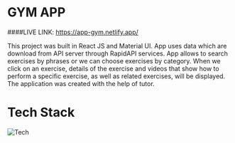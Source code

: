 # GYM APP

####LIVE LINK: https://app-gym.netlify.app/

This project was built in React JS and Material UI. App uses data which are download from API server through RapidAPI services. App allows to search exercises by phrases or we can choose exercises by category. When we click on an exercise, details of the exercise and videos that show how to perform a specific exercise, as well as related exercises, will be displayed. The application was created with the help of tutor.

# Tech Stack

![Tech](https://skills.thijs.gg/icons?i=react,js,html,css,materialui)

